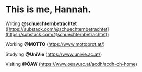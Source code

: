 # This is me, Hannah.

Writing **@schuechternbetrachtet** ([https://substack.com/@schuechternbetrachtet](https://substack.com/@schuechternbetrachtet))

Working **@MOTTO** (https://www.mottobrot.at/)

Studying **@UniVie** (https://www.univie.ac.at/)

Visiting **@ÖAW** (https://www.oeaw.ac.at/acdh/acdh-ch-home)
